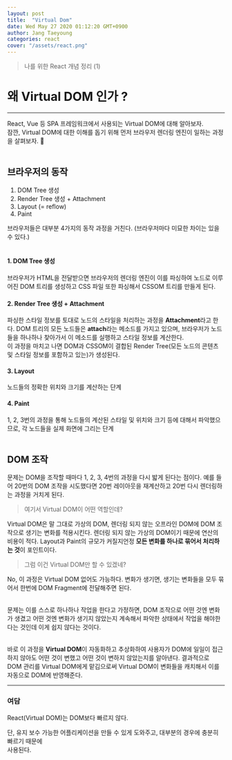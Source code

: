 ```yaml
---
layout: post
title:  "Virtual Dom"
date: Wed May 27 2020 01:12:20 GMT+0900
author: Jang Taeyoung
categories: react
cover: "/assets/react.png"
---
```



> 나를 위한 React 개념 정리 (1)

# 왜 Virtual DOM 인가 ?
* * *

React, Vue 등 SPA 프레임워크에서 사용되는 Virtual DOM에 대해 알아보자.<br />
잠깐, Virtual DOM에 대한 이해를 돕기 위해 먼저 브라우저 렌더링 엔진이 일하는 과정을 살펴보자. 🚀<br /><br />

## 브라우저의 동작

1. DOM Tree 생성
2. Render Tree 생성 + Attachment
3. Layout (= reflow)
4. Paint

브라우저들은 대부분 4가지의 동작 과정을 거친다. (브라우저마다 미묘한 차이는 있을 수 있다.)<br /><br />

#### 1. DOM Tree 생성

브라우저가 HTML을 전달받으면 브라우저의 렌더링 엔진이 이를 파싱하여 노드로 이루어진 DOM 트리를 생성하고 CSS 파일 또한 파싱해서 CSSOM 트리를 만들게 된다.

#### 2. Render Tree 생성 + Attachment

파싱한 스타일 정보를 토대로 노드의 스타일을 처리하는 과정을 **Attachment**라고 한다. DOM 트리의 모든 노드들은 **attach**라는 메소드를 가지고 있으며, 브라우저가 노드들을 하나하나 찾아가서 이 메소드를 실행하고 스타일 정보를 계산한다.<br />
이 과정을 마치고 나면 DOM과 CSSOM이 결합된 Render Tree(모든 노드의 콘텐츠 및 스타일 정보를 포함하고 있는)가 생성된다.

#### 3. Layout

노드들의 정확한 위치와 크기를 계산하는 단계

#### 4. Paint

1, 2, 3번의 과정을 통해 노드들의 계산된 스타일 및 위치와 크기 등에 대해서 파악했으므로, 각 노드들을 실제 화면에 그리는 단계
<br /><br /> 

## DOM 조작

문제는 DOM을 조작할 때마다 1, 2, 3, 4번의 과정을 다시 밟게 된다는 점이다. 예를 들어 20번의 DOM 조작을 시도했다면 20번 레이아웃을 재계산하고 20번 다시 렌더링하는 과정을 거치게 된다. 

> 여기서 Virtual DOM이 어떤 역할인데?

Virtual DOM은 말 그대로 가상의 DOM, 렌더링 되지 않는 오프라인 DOM에 DOM 조작으로 생기는 변화를 적용시킨다. 렌더링 되지 않는 가상의 DOM이기 때문에 연산의 비용이 적다. Layout과 Paint의 규모가 커질지언정 **모든 변화를 하나로 묶어서 처리하는 것**이 포인트이다.

> 그럼 이건 Virtual DOM만 할 수 있겠네?

No, 이 과정은 Virtual DOM 없어도 가능하다. 변화가 생기면, 생기는 변화들을 모두 묶어서 한번에 DOM Fragment에 전달해주면 된다. 
<br /><br />

문제는 이를 스스로 하나하나 작업을 한다고 가정하면, DOM 조작으로 어떤 것엔 변화가 생겼고 어떤 것엔 변화가 생기지 않았는지 계속해서 파악한 상태에서 작업을 해야한다는 것인데 이게 쉽지 않다는 것이다.<br /><br />

바로 이 과정을 **Virtual DOM**이 자동화하고 추상화하여 사용자가 DOM에 일일이 접근하지 않아도 어떤 것이 변했고 어떤 것이 변하지 않았는지를 알아낸다. 결과적으로 DOM 관리를 Virtual DOM에게 맡김으로써 Virtual DOM이 변화들을 캐치해서 이를 자동으로 DOM에 반영해준다.
* * *
### 여담

React(Virtual DOM)는 DOM보다 빠르지 않다.

단, 유지 보수 가능한 어플리케이션을 만들 수 있게 도와주고, 대부분의 경우에 충분히 빠르기 때문에 <br />사용된다.

